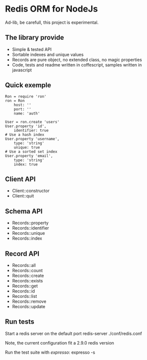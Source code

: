 
Redis ORM for NodeJs
====================

Ad-lib, be carefull, this project is experimental.

The library provide
-------------------

*	Simple & tested API
*   Sortable indexes and unique values
*   Records are pure object, no extended class, no magic properties
*   Code, tests and readme written in coffescript, samples written in javascript

Quick exemple
-------------

	Ron = require 'ron'
	ron = Ron
		host: ''
		port: ''
        name: 'auth'
	
	User = ron.create 'users'
    User.property 'id',
        identifier: true
    # Use a hash index
	User.property 'username',
		type: 'string'
		unique: true
    # Use a sorted set index
    User.property 'email',
		type: 'string'
		index: true

Client API
----------

*   Client::constructor
*   Client::quit

Schema API
----------

*   Records::property
*   Records::identifier
*   Records::unique
*   Records::index

Record API
----------

*   Records::all
*   Records::count
*   Records::create
*   Records::exists
*   Records::get
*   Records::id
*   Records::list
*   Records::remove
*   Records::update

Run tests
---------

Start a redis server on the default port
	redis-server ./conf/redis.conf

Note, the current configuration fit a 2.9.0 redis version

Run the test suite with *expresso*:
	expresso -s


